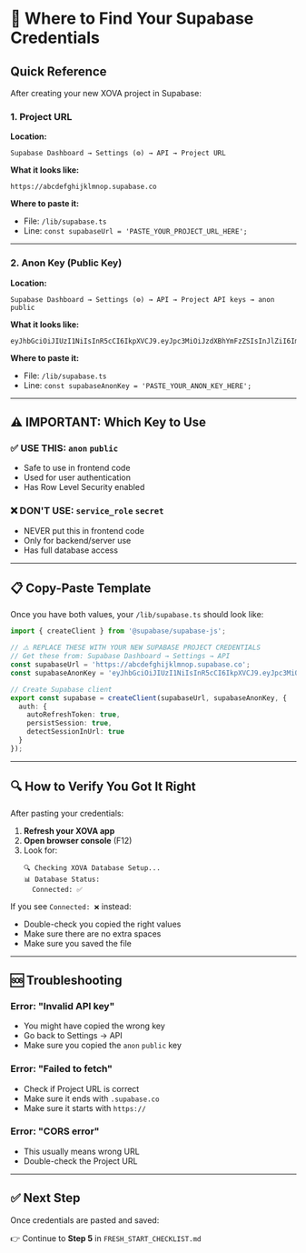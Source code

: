 # 🔑 Where to Find Your Supabase Credentials

## Quick Reference

After creating your new XOVA project in Supabase:

### 1. Project URL

**Location:**
```
Supabase Dashboard → Settings (⚙️) → API → Project URL
```

**What it looks like:**
```
https://abcdefghijklmnop.supabase.co
```

**Where to paste it:**
- File: `/lib/supabase.ts`
- Line: `const supabaseUrl = 'PASTE_YOUR_PROJECT_URL_HERE';`

---

### 2. Anon Key (Public Key)

**Location:**
```
Supabase Dashboard → Settings (⚙️) → API → Project API keys → anon public
```

**What it looks like:**
```
eyJhbGciOiJIUzI1NiIsInR5cCI6IkpXVCJ9.eyJpc3MiOiJzdXBhYmFzZSIsInJlZiI6ImFiY2RlZmdoaWprbG1ub3AiLCJyb2xlIjoiYW5vbiIsImlhdCI6MTY5ODc2NTQzMiwiZXhwIjoyMDE0MzQxNDMyfQ.aBcDeFgHiJkLmNoPqRsTuVwXyZaBcDeFgHiJkLmNoPqRs
```

**Where to paste it:**
- File: `/lib/supabase.ts`
- Line: `const supabaseAnonKey = 'PASTE_YOUR_ANON_KEY_HERE';`

---

## ⚠️ IMPORTANT: Which Key to Use

### ✅ USE THIS: `anon` `public`
- Safe to use in frontend code
- Used for user authentication
- Has Row Level Security enabled

### ❌ DON'T USE: `service_role` `secret`
- NEVER put this in frontend code
- Only for backend/server use
- Has full database access

---

## 📋 Copy-Paste Template

Once you have both values, your `/lib/supabase.ts` should look like:

```typescript
import { createClient } from '@supabase/supabase-js';

// ⚠️ REPLACE THESE WITH YOUR NEW SUPABASE PROJECT CREDENTIALS
// Get these from: Supabase Dashboard → Settings → API
const supabaseUrl = 'https://abcdefghijklmnop.supabase.co';
const supabaseAnonKey = 'eyJhbGciOiJIUzI1NiIsInR5cCI6IkpXVCJ9.eyJpc3MiOiJzdXBhYmFzZSIsInJlZiI6ImFiY2RlZmdoaWprbG1ub3AiLCJyb2xlIjoiYW5vbiIsImlhdCI6MTY5ODc2NTQzMiwiZXhwIjoyMDE0MzQxNDMyfQ.aBcDeFgHiJkLmNoPqRsTuVwXyZaBcDeFgHiJkLmNoPqRs';

// Create Supabase client
export const supabase = createClient(supabaseUrl, supabaseAnonKey, {
  auth: {
    autoRefreshToken: true,
    persistSession: true,
    detectSessionInUrl: true
  }
});
```

---

## 🔍 How to Verify You Got It Right

After pasting your credentials:

1. **Refresh your XOVA app**
2. **Open browser console** (F12)
3. Look for:
   ```
   🔍 Checking XOVA Database Setup...
   📊 Database Status:
     Connected: ✅
   ```

If you see `Connected: ❌` instead:
- Double-check you copied the right values
- Make sure there are no extra spaces
- Make sure you saved the file

---

## 🆘 Troubleshooting

### Error: "Invalid API key"
- You might have copied the wrong key
- Go back to Settings → API
- Make sure you copied the `anon` `public` key

### Error: "Failed to fetch"
- Check if Project URL is correct
- Make sure it ends with `.supabase.co`
- Make sure it starts with `https://`

### Error: "CORS error"
- This usually means wrong URL
- Double-check the Project URL

---

## ✅ Next Step

Once credentials are pasted and saved:

👉 Continue to **Step 5** in `FRESH_START_CHECKLIST.md`
